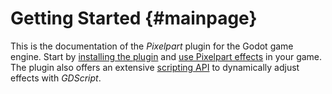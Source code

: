 # Getting Started {#mainpage}

This is the documentation of the *Pixelpart* plugin for the Godot game engine. Start by [installing the plugin](./installation.md) and [use Pixelpart effects](./usage.md) in your game. The plugin also offers an extensive [scripting API](./scripting.md) to dynamically adjust effects with *GDScript*.
